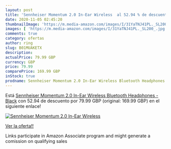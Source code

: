 ```yaml
---
layout: post
title: 'Sennheiser Momentum 2.0 In-Ear Wireless  al 52.94 % de descuento'
date: 2020-11-05 02:45:20
thumbnailImage: 'https://m.media-amazon.com/images/I/31YaTNJ41PL._SL200_.jpg'
images: [ 'https://m.media-amazon.com/images/I/31YaTNJ41PL._SL200_.jpg' ]
comments: true
category: ofertas
author: ring
slug: B01MUAKETX
description:
actualPrice: 79.99 GBP
currency: GBP
price: 79.99
comparePrice: 169.99 GBP
inStock: true
prodname: Sennheiser Momentum 2.0 In-Ear Wireless Bluetooth Headphones - Black
---
```


Está [Sennheiser Momentum 2.0 In-Ear Wireless Bluetooth Headphones - Black](https://www.amazon.co.uk/dp/B01MUAKETX/?tag=tolees0a-21) con 52.94 de descuento por 79.99 GBP (original: 169.99 GBP) en el siguiente enlace!

[![Sennheiser Momentum 2.0 In-Ear Wireless ](https://m.media-amazon.com/images/I/31YaTNJ41PL._SL200_.jpg)](https://www.amazon.co.uk/dp/B01MUAKETX/?tag=tolees0a-21)

[Ver la oferta!!](https://www.amazon.co.uk/dp/B01MUAKETX/?tag=tolees0a-21)

Links participate in Amazon Associate program and might generate a comission on qualifying sales


